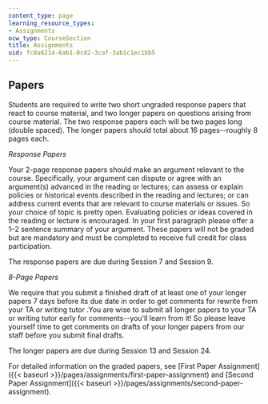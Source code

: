 ```yaml
---
content_type: page
learning_resource_types:
- Assignments
ocw_type: CourseSection
title: Assignments
uid: fc8a6214-6ab1-0cd2-3caf-3ab1c1ec1bb5
---
```


Papers
------

Students are required to write two short ungraded response papers that react to course material, and two longer papers on questions arising from course material. The two response papers each will be two pages long (double spaced). The longer papers should total about 16 pages--roughly 8 pages each.

_Response Papers_

Your 2-page response papers should make an argument relevant to the course. Specifically, your argument can dispute or agree with an argument(s) advanced in the reading or lectures; can assess or explain policies or historical events described in the reading and lectures; or can address current events that are relevant to course materials or issues. So your choice of topic is pretty open. Evaluating policies or ideas covered in the reading or lecture is encouraged. In your first paragraph please offer a 1–2 sentence summary of your argument. These papers will not be graded but are mandatory and must be completed to receive full credit for class participation.

The response papers are due during Session 7 and Session 9.

_8-Page Papers_

We require that you submit a finished draft of at least one of your longer papers 7 days before its due date in order to get comments for rewrite from your TA or writing tutor .You are wise to submit all longer papers to your TA or writing tutor early for comments--you'll learn from it! So please leave yourself time to get comments on drafts of your longer papers from our staff before you submit final drafts.

The longer papers are due during Session 13 and Session 24.

For detailed information on the graded papers, see [First Paper Assignment]({{< baseurl >}}/pages/assignments/first-paper-assignment) and [Second Paper Assignment]({{< baseurl >}}/pages/assignments/second-paper-assignment).